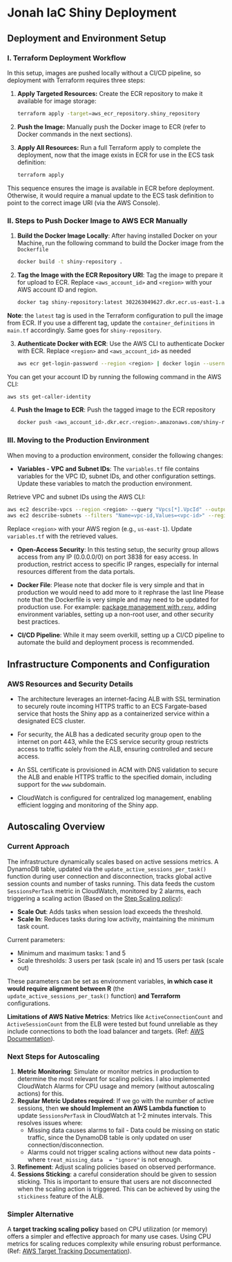# Jonah IaC Shiny Deployment

## Deployment and Environment Setup

### I. Terraform Deployment Workflow

In this setup, images are pushed locally without a CI/CD pipeline, so deployment with Terraform requires three steps:

1. **Apply Targeted Resources:** Create the ECR repository to make it available for image storage:
   ```bash
   terraform apply -target=aws_ecr_repository.shiny_repository
   ```

2. **Push the Image:** Manually push the Docker image to ECR (refer to Docker commands in the next sections).

3. **Apply All Resources:** Run a full Terraform apply to complete the deployment, now that the image exists in ECR for use in the ECS task definition:
   ```bash
   terraform apply
   ``` 

This sequence ensures the image is available in ECR before deployment. Otherwise, it would require a manual update to the ECS task definition to point to the correct image URI (via the AWS Console).

### II. Steps to Push Docker Image to AWS ECR Manually

1. **Build the Docker Image Locally**: After having installed Docker on your Machine, run the following command to build the Docker image from the `Dockerfile`
   ```sh
   docker build -t shiny-repository .
   ```

2. **Tag the Image with the ECR Repository URI**: Tag the image to prepare it for upload to ECR. Replace `<aws_account_id>` and `<region>` with your AWS account ID and region.
   ```sh
   docker tag shiny-repository:latest 302263049627.dkr.ecr.us-east-1.amazonaws.com/shiny-repository:latest
   ```

**Note**: the `latest` tag is used in the Terraform configuration to pull the image from ECR. If you use a different tag, update the `container_definitions` in `main.tf` accordingly.
Same goes for `shiny-repository`.

3. **Authenticate Docker with ECR**: Use the AWS CLI to authenticate Docker with ECR. Replace `<region>` and `<aws_account_id>` as needed
   ```sh
   aws ecr get-login-password --region <region> | docker login --username AWS --password-stdin <aws_account_id>.dkr.ecr.<region>.amazonaws.com
   ```

You can get your account ID by running the following command in the AWS CLI:
```sh
aws sts get-caller-identity
```

4. **Push the Image to ECR**: Push the tagged image to the ECR repository
   ```sh
   docker push <aws_account_id>.dkr.ecr.<region>.amazonaws.com/shiny-repository:latest
   ```

### III. Moving to the Production Environment

When moving to a production environment, consider the following changes:

- **Variables - VPC and Subnet IDs**: The `variables.tf` file contains variables for the VPC ID, subnet IDs, and other configuration settings. Update these variables to match the production environment.

Retrieve VPC and subnet IDs using the AWS CLI:
```sh
aws ec2 describe-vpcs --region <region> --query "Vpcs[*].VpcId" --output table
aws ec2 describe-subnets --filters "Name=vpc-id,Values=<vpc-id>" --region <region> --query "Subnets[*].SubnetId" --output table
```
   Replace `<region>` with your AWS region (e.g., `us-east-1`). Update `variables.tf` with the retrieved values.

- **Open-Access Security**: In this testing setup, the security group allows access from any IP (0.0.0.0/0) on port 3838 for easy access. In production, restrict access to specific IP ranges, especially for internal resources different from the data portals.

- **Docker File**: Please note that docker file is very simple and that in production we would need to add more to it
rephrase the last line
Please note that the Dockerfile is very simple and may need to be updated for production use. For example: [package management with `renv`](https://rstudio.github.io/renv/articles/docker.html), adding environment variables, setting up a non-root user, and other security best practices.
- **CI/CD Pipeline**: While it may seem overkill, setting up a CI/CD pipeline to automate the build and deployment process is recommended.

## Infrastructure Components and Configuration

### AWS Resources and Security Details

- The architecture leverages an internet-facing ALB with SSL termination to securely route incoming HTTPS traffic to an ECS Fargate-based service that hosts the Shiny app as a containerized service within a designated ECS cluster.

- For security, the ALB has a dedicated security group open to the internet on port 443, while the ECS service security group restricts access to traffic solely from the ALB, ensuring controlled and secure access.

- An SSL certificate is provisioned in ACM with DNS validation to secure the ALB and enable HTTPS traffic to the specified domain, including support for the `www` subdomain.

- CloudWatch is configured for centralized log management, enabling efficient logging and monitoring of the Shiny app.

## Autoscaling Overview

### Current Approach

The infrastructure dynamically scales based on active sessions metrics. A DynamoDB table, updated via the `update_active_sessions_per_task()` function during user connection and disconnection, tracks global active session counts and number of tasks running. This data feeds the custom `SessionsPerTask` metric in CloudWatch, monitored by 2 alarms, each triggering a scaling action (Based on the [Step Scaling policy](https://docs.aws.amazon.com/autoscaling/ec2/userguide/as-scaling-simple-step.html)):

- **Scale Out**: Adds tasks when session load exceeds the threshold.
- **Scale In**: Reduces tasks during low activity, maintaining the minimum task count.

Current parameters:

- Minimum and maximum tasks: 1 and 5 
- Scale thresholds: 3 users per task (scale in) and 15 users per task (scale out)

These parameters can be set as environment variables, **in which case it would require alignment between R** (the `update_active_sessions_per_task()` function) **and Terraform** configurations.

**Limitations of AWS Native Metrics**: Metrics like `ActiveConnectionCount` and `ActiveSessionCount` from the ELB were tested but found unreliable as they include connections to both the load balancer and targets. (Ref: [AWS Documentation](https://docs.aws.amazon.com/elasticloadbalancing/latest/application/load-balancer-cloudwatch-metrics.html)).

### Next Steps for Autoscaling

1. **Metric Monitoring**: Simulate or monitor metrics in production to determine the most relevant for scaling policies. I also implemented CloudWatch Alarms for CPU usage and memory (without autoscaling actions) for this.
2. **Regular Metric Updates required**: If we go with the number of active sessions, then **we should Implement an AWS Lambda function** to update `SessionsPerTask` in CloudWatch at 1-2 minutes intervals. This resolves issues where:
   - Missing data causes alarms to fail - Data could be missing on static traffic, since the DynamoDB table is only updated on user connection/disconnection.
   - Alarms could not trigger scaling actions without new data points - where `treat_missing_data  = "ignore"` is not enough.
3. **Refinement**: Adjust scaling policies based on observed performance.
4. **Sessions Sticking**: a careful consideration should be given to session sticking. This is important to ensure that users are not disconnected when the scaling action is triggered. This can be achieved by using the `stickiness` feature of the ALB.

### Simpler Alternative

A **target tracking scaling policy** based on CPU utilization (or memory) offers a simpler and effective approach for many use cases. Using CPU metrics for scaling reduces complexity while ensuring robust performance. (Ref: [AWS Target Tracking Documentation](https://docs.aws.amazon.com/autoscaling/ec2/userguide/as-scaling-target-tracking.html)).








